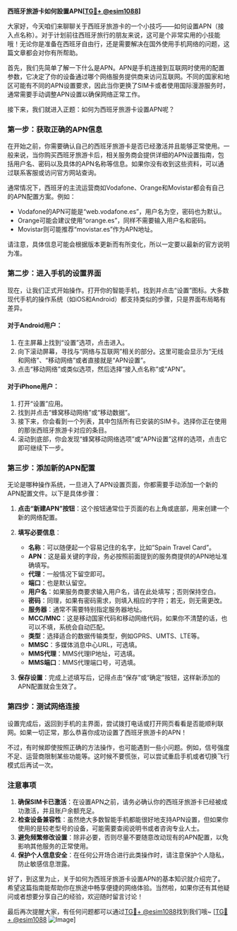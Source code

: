 **西班牙旅游卡如何設置APN[[TG💪+ @esim1088](https://t.me/s/esim1088)]**

大家好，今天咱们来聊聊关于西班牙旅游卡的一个小技巧——如何设置APN（接入点名称）。对于计划前往西班牙旅行的朋友来说，这可是个非常实用的小技能哦！无论你是准备在西班牙自由行，还是需要解决在国外使用手机网络的问题，这篇文章都会对你有所帮助。

首先，我们先简单了解一下什么是APN。APN是手机连接到互联网时使用的配置参数，它决定了你的设备通过哪个网络服务提供商来访问互联网。不同的国家和地区可能有不同的APN设置要求，因此当你更换了SIM卡或者使用国际漫游服务时，通常需要手动调整APN设置以确保网络正常工作。

接下来，我们就进入正题：如何为西班牙旅游卡设置APN呢？

### **第一步：获取正确的APN信息**
在开始之前，你需要确认自己的西班牙旅游卡是否已经激活并且能够正常使用。一般来说，当你购买西班牙旅游卡后，相关服务商会提供详细的APN设置指南，包括用户名、密码以及具体的APN名称等信息。如果你没有收到这些资料，可以通过联系客服或访问官方网站查询。

通常情况下，西班牙的主流运营商如Vodafone、Orange和Movistar都会有自己的APN配置方案。例如：
- Vodafone的APN可能是“web.vodafone.es”，用户名为空，密码也为默认。
- Orange可能会建议使用“orange.es”，同样不需要输入用户名和密码。
- Movistar则可能推荐“movistar.es”作为APN地址。

请注意，具体信息可能会根据版本更新而有所变化，所以一定要以最新的官方说明为准。

### **第二步：进入手机的设置界面**
现在，让我们正式开始操作。打开你的智能手机，找到并点击“设置”图标。大多数现代手机的操作系统（如iOS和Android）都支持类似的步骤，只是界面布局略有差异。

#### **对于Android用户：**
1. 在主屏幕上找到“设置”选项，点击进入。
2. 向下滚动屏幕，寻找与“网络与互联网”相关的部分。这里可能会显示为“无线和网络”、“移动网络”或者直接就是“APN设置”。
3. 点击“移动网络”或类似选项，然后选择“接入点名称”或“APN”。

#### **对于iPhone用户：**
1. 打开“设置”应用。
2. 找到并点击“蜂窝移动网络”或“移动数据”。
3. 接下来，你会看到一个列表，其中包括所有已安装的SIM卡。选择你正在使用的那张西班牙旅游卡对应的条目。
4. 滚动到底部，你会发现“蜂窝移动网络选项”或“APN设置”这样的选项，点击它即可继续下一步。

### **第三步：添加新的APN配置**
无论是哪种操作系统，一旦进入了APN设置页面，你都需要手动添加一个新的APN配置文件。以下是具体步骤：

1. **点击“新建APN”按钮**：这个按钮通常位于页面的右上角或底部，用来创建一个新的网络配置。
   
2. **填写必要信息**：
   - **名称**：可以随便起一个容易记住的名字，比如“Spain Travel Card”。
   - **APN**：这是最关键的字段，务必按照前面提到的服务商提供的APN地址准确填写。
   - **代理**：一般情况下留空即可。
   - **端口**：也是默认留空。
   - **用户名**：如果服务商要求输入用户名，请在此处填写；否则保持空白。
   - **密码**：同理，如果有密码需求，则填入相应的字符；若无，则无需更改。
   - **服务器**：通常不需要特别指定服务器地址。
   - **MCC/MNC**：这是移动国家代码和移动网络代码，如果你不清楚的话，也可以不填，系统会自动匹配。
   - **类型**：选择适合的数据传输类型，例如GPRS、UMTS、LTE等。
   - **MMSC**：多媒体消息中心URL，可选填。
   - **MMS代理**：MMS代理IP地址，可选填。
   - **MMS端口**：MMS代理端口号，可选填。

3. **保存设置**：完成上述填写后，记得点击“保存”或“确定”按钮，这样新添加的APN配置就会生效了。

### **第四步：测试网络连接**
设置完成后，返回到手机的主界面，尝试拨打电话或打开网页看看是否能顺利联网。如果一切正常，那么恭喜你成功设置了西班牙旅游卡的APN！

不过，有时候即使按照正确的方法操作，也可能遇到一些小问题。例如，信号强度不足、运营商限制某些功能等。这时候不要慌张，可以尝试重启手机或者切换飞行模式后再试一次。

### **注意事项**
1. **确保SIM卡已激活**：在设置APN之前，请务必确认你的西班牙旅游卡已经被成功激活，并且账户余额充足。
2. **检查设备兼容性**：虽然绝大多数智能手机都能很好地支持APN设置，但如果你使用的是较老型号的设备，可能需要查阅说明书或者咨询专业人士。
3. **避免频繁修改设置**：除非必要，否则尽量不要随意改动现有的APN配置，以免影响其他服务的正常使用。
4. **保护个人信息安全**：在任何公开场合进行此类操作时，请注意保护个人隐私，防止敏感信息泄露。

好了，到这里为止，关于如何为西班牙旅游卡设置APN的基本知识就介绍完了。希望这篇指南能帮助你在旅途中畅享便捷的网络体验。当然啦，如果你还有其他疑问或者想要分享自己的经验，欢迎随时留言讨论！

最后再次提醒大家，有任何问题都可以通过[TG💪+ @esim1088](https://t.me/s/esim1088)找到我们哦~ [[TG💪+ @esim1088](https://t.me/s/esim1088) ![Image](https://i.postimg.cc/4NQfJmqS/Snipaste-2025-05-13-00-14-12.png)]